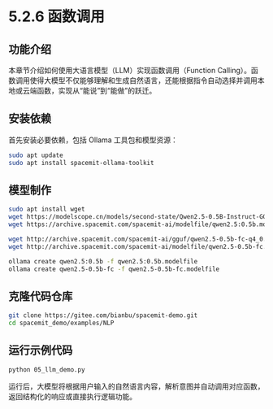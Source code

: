 # 5.2.6 函数调用

## 功能介绍

本章节介绍如何使用大语言模型（LLM）实现函数调用（Function Calling）。函数调用使得大模型不仅能够理解和生成自然语言，还能根据指令自动选择并调用本地或云端函数，实现从“能说”到“能做”的跃迁。

## 安装依赖

首先安装必要依赖，包括 Ollama 工具包和模型资源：

```bash
sudo apt update
sudo apt install spacemit-ollama-toolkit
```

## 模型制作

```bash
sudo apt install wget
wget https://modelscope.cn/models/second-state/Qwen2.5-0.5B-Instruct-GGUF/resolve/master/Qwen2.5-0.5B-Instruct-Q4_0.gguf -P ./
wget https://archive.spacemit.com/spacemit-ai/modelfile/qwen2.5:0.5b.modelfile -P ./

wget http://archive.spacemit.com/spacemit-ai/gguf/qwen2.5-0.5b-fc-q4_0.gguf -P ./
wget http://archive.spacemit.com/spacemit-ai/modelfile/qwen2.5-0.5b-fc.modelfile -P ./
```

```bash
ollama create qwen2.5:0.5b -f qwen2.5:0.5b.modelfile
ollama create qwen2.5-0.5b-fc -f qwen2.5-0.5b-fc.modelfile
``` 

## 克隆代码仓库

```bash
git clone https://gitee.com/bianbu/spacemit-demo.git
cd spacemit_demo/examples/NLP
```

## 运行示例代码

```bash
python 05_llm_demo.py
```

运行后，大模型将根据用户输入的自然语言内容，解析意图并自动调用对应函数，返回结构化的响应或直接执行逻辑功能。
